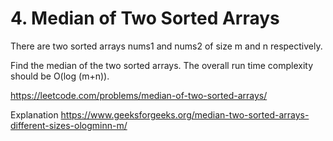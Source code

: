 # 4. Median of Two Sorted Arrays

There are two sorted arrays nums1 and nums2 of size m and n respectively.

Find the median of the two sorted arrays. The overall run time complexity should be O(log (m+n)).

https://leetcode.com/problems/median-of-two-sorted-arrays/

Explanation https://www.geeksforgeeks.org/median-two-sorted-arrays-different-sizes-ologminn-m/
